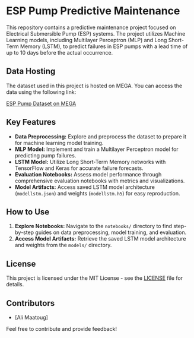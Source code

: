 # ESP Pump Predictive Maintenance

This repository contains a predictive maintenance project focused on Electrical Submersible Pump (ESP) systems. The project utilizes Machine Learning models, including Multilayer Perceptron (MLP) and Long Short-Term Memory (LSTM), to predict failures in ESP pumps with a lead time of up to 10 days before the actual occurrence.

## Data Hosting

The dataset used in this project is hosted on MEGA. You can access the data using the following link:

[ESP Pump Dataset on MEGA](https://mega.nz/your_data_link)

## Key Features

- **Data Preprocessing:** Explore and preprocess the dataset to prepare it for machine learning model training.
- **MLP Model:** Implement and train a Multilayer Perceptron model for predicting pump failures.
- **LSTM Model:** Utilize Long Short-Term Memory networks with TensorFlow and Keras for accurate failure forecasts.
- **Evaluation Notebooks:** Assess model performance through comprehensive evaluation notebooks with metrics and visualizations.
- **Model Artifacts:** Access saved LSTM model architecture (`modellstm.json`) and weights (`modellstm.h5`) for easy reproduction.

## How to Use

1. **Explore Notebooks:** Navigate to the `notebooks/` directory to find step-by-step guides on data preprocessing, model training, and evaluation.
2. **Access Model Artifacts:** Retrieve the saved LSTM model architecture and weights from the `models/` directory.

## License

This project is licensed under the MIT License - see the [LICENSE](LICENSE) file for details.

## Contributors

- [Ali Maatoug]

Feel free to contribute and provide feedback!
